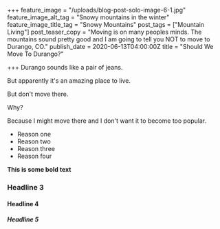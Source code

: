 +++
feature_image = "/uploads/blog-post-solo-image-6-1.jpg"
feature_image_alt_tag = "Snowy mountains in the winter"
feature_image_title_tag = "Snowy Mountains"
post_tags = ["Mountain Living"]
post_teaser_copy = "Moving is on many peoples minds. The mountains sound pretty good and I am going to tell you NOT to move to Durango, CO."
publish_date = 2020-06-13T04:00:00Z
title = "Should We Move To Durango?"

+++
Durango sounds like a pair of jeans.

But apparently it's an amazing place to live.

But don't move there.

Why?

Because I might move there and I don't want it to become too popular.

* Reason one
* Reason two
* Reason three
* Reason four

**This is some bold text**

### Headline 3

#### Headline 4

##### Headline 5